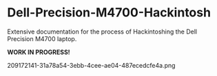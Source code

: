 # Dell-Precision-M4700-Hackintosh

Extensive documentation for the process of Hackintoshing the Dell Precision M4700 laptop.

**WORK IN PROGRESS!**

209172141-31a78a54-3ebb-4cee-ae04-487ecedcfe4a.png
